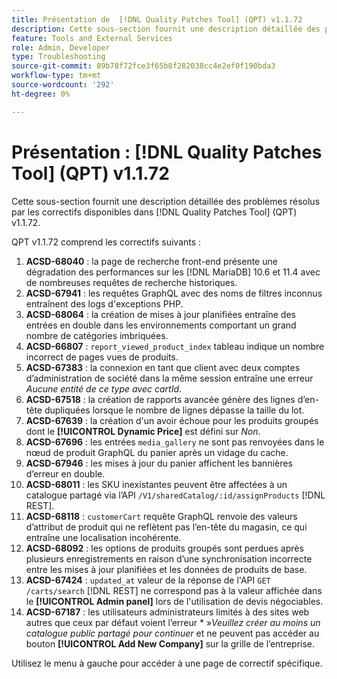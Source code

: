 ```yaml
---
title: Présentation de  [!DNL Quality Patches Tool] (QPT) v1.1.72
description: Cette sous-section fournit une description détaillée des problèmes résolus par les correctifs disponibles dans  [!DNL Quality Patches Tool] (QPT) v1.1.72.
feature: Tools and External Services
role: Admin, Developer
type: Troubleshooting
source-git-commit: 89b78f72fce3f65b8f282038cc4e2ef0f190bda3
workflow-type: tm+mt
source-wordcount: '292'
ht-degree: 0%

---
```


# Présentation : [!DNL Quality Patches Tool] (QPT) v1.1.72

Cette sous-section fournit une description détaillée des problèmes résolus par les correctifs disponibles dans [!DNL Quality Patches Tool] (QPT) v1.1.72.

QPT v1.1.72 comprend les correctifs suivants :
1. **ACSD-68040** : la page de recherche front-end présente une dégradation des performances sur les [!DNL MariaDB] 10.6 et 11.4 avec de nombreuses requêtes de recherche historiques.
1. **ACSD-67941** : les requêtes GraphQL avec des noms de filtres inconnus entraînent des logs d&#39;exceptions PHP.
1. **ACSD-68064** : la création de mises à jour planifiées entraîne des entrées en double dans les environnements comportant un grand nombre de catégories imbriquées.
1. **ACSD-66807** : `report_viewed_product_index` tableau indique un nombre incorrect de pages vues de produits.
1. **ACSD-67383** : la connexion en tant que client avec deux comptes d’administration de société dans la même session entraîne une erreur *Aucune entité de ce type avec cartId*.
1. **ACSD-67518** : la création de rapports avancée génère des lignes d’en-tête dupliquées lorsque le nombre de lignes dépasse la taille du lot.
1. **ACSD-67639** : la création d&#39;un avoir échoue pour les produits groupés dont le **[!UICONTROL Dynamic Price]** est défini sur *Non*.
1. **ACSD-67696** : les entrées `media_gallery` ne sont pas renvoyées dans le nœud de produit GraphQL du panier après un vidage du cache.
1. **ACSD-67946** : les mises à jour du panier affichent les bannières d’erreur en double.
1. **ACSD-68011** : les SKU inexistantes peuvent être affectées à un catalogue partagé via l’API `/V1/sharedCatalog/:id/assignProducts` [!DNL REST].
1. **ACSD-68118** : `customerCart` requête GraphQL renvoie des valeurs d’attribut de produit qui ne reflètent pas l’en-tête du magasin, ce qui entraîne une localisation incohérente.
1. **ACSD-68092** : les options de produits groupés sont perdues après plusieurs enregistrements en raison d’une synchronisation incorrecte entre les mises à jour planifiées et les données de produits de base.
1. **ACSD-67424** : `updated_at` valeur de la réponse de l&#39;API `GET /carts/search` [!DNL REST] ne correspond pas à la valeur affichée dans le **[!UICONTROL Admin panel]** lors de l&#39;utilisation de devis négociables.
1. **ACSD-67187** : les utilisateurs administrateurs limités à des sites web autres que ceux par défaut voient l’erreur * »*Veuillez créer au moins un catalogue public partagé pour continuer* et ne peuvent pas accéder au bouton **[!UICONTROL Add New Company]** sur la grille de l’entreprise.

Utilisez le menu à gauche pour accéder à une page de correctif spécifique.
